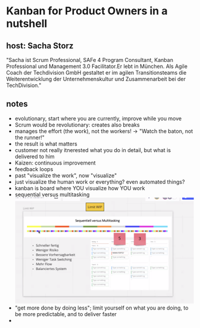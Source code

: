 # Kanban for Product Owners in a nutshell

## host: Sacha Storz
"Sacha ist Scrum Professional, SAFe 4 Program Consultant, Kanban Professional und Management 3.0 Facilitator.Er lebt in München. Als Agile Coach der Techdivision GmbH gestaltet er im agilen Transitionsteams die Weiterentwicklung der Unternehmenskultur und Zusammenarbeit bei der TechDivision."

## notes
* evolutionary, start where you are currently, improve while you move
* Scrum would be revolutionary: creates also breaks
* manages the effort (the work), not the workers! -> "Watch the baton, not the runner!"
* the result is what matters
* customer not really itnerested what you do in detail, but what is delivered to him
* Kaizen: continuous improvement
* feedback loops
* past "visualize the work", now "visualize"
* just visualize the human work or everything? even automated things?
* kanban is board where YOU visualize how YOU work
* sequential versus multitasking ![](meetup_20210318_3.png)
* "get more done by doing less"; limit yourself on what you are doing, to be more predictable, and to deliver faster
* 
